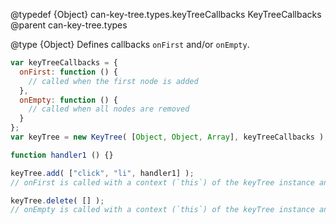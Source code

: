 @typedef {Object} can-key-tree.types.keyTreeCallbacks KeyTreeCallbacks
@parent can-key-tree.types

@type {Object} Defines callbacks `onFirst` and/or `onEmpty`.

```js
var keyTreeCallbacks = {
  onFirst: function () {
    // called when the first node is added
  },
  onEmpty: function () {
    // called when all nodes are removed
  }
};
var keyTree = new KeyTree( [Object, Object, Array], keyTreeCallbacks );

function handler1 () {}

keyTree.add( ["click", "li", handler1] );
// onFirst is called with a context (`this`) of the keyTree instance and no arguments

keyTree.delete( [] );
// onEmpty is called with a context (`this`) of the keyTree instance and no arguments
```
